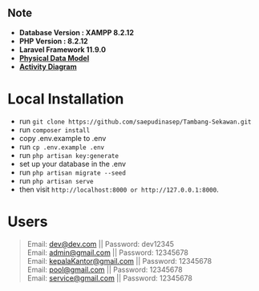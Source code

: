 ## Note

-   **Database Version : XAMPP 8.2.12**
-   **PHP Version : 8.2.12**
-   **Laravel Framework 11.9.0**
-   **[Physical Data Model](https://drive.google.com/file/d/1Yb6ASZbNF6NsHgjD3SBOyFC7yheDI4kP/view?usp=sharing)**
-   **[Activity Diagram](https://drive.google.com/file/d/1eBATZkRYjoymp6lWRtV7giI_GR2ZQEbM/view?usp=sharing)**

# Local Installation

-   run `git clone https://github.com/saepudinasep/Tambang-Sekawan.git`
-   run `composer install `
-   copy .env.example to .env
-   run `cp .env.example .env`
-   run `php artisan key:generate`
-   set up your database in the .env
-   run `php artisan migrate --seed`
-   run `php artisan serve`
-   then visit `http://localhost:8000 or http://127.0.0.1:8000`.

# Users

> Email: dev@dev.com || Password: dev12345 <br />
> Email: admin@gmail.com || Password: 12345678 <br />
> Email: kepalaKantor@gmail.com || Password: 12345678 <br />
> Email: pool@gmail.com || Password: 12345678 <br />
> Email: service@gmail.com || Password: 12345678
